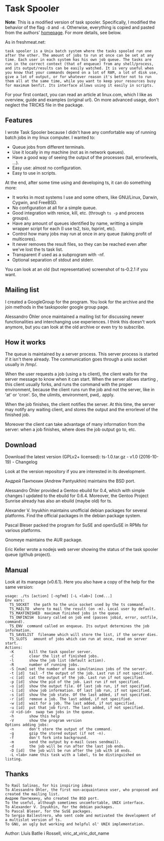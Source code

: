 # Task Spooler

**Note**: This is a modified version of task spooler. Specifically, I modified the behavior of the flag `-D` and `-d`. 
Otherwise, everything is copied and pasted from the authors' [homepage](https://vicerveza.homeunix.net/~viric/soft/ts/).
For more details, see below.

As in freshmeat.net:

    task spooler is a Unix batch system where the tasks spooled run one after the other. The amount of jobs to run at once can be set at any time. Each user in each system has his own job queue. The tasks are run in the correct context (that of enqueue) from any shell/process, and its output/results can be easily watched. It is very useful when you know that your commands depend on a lot of RAM, a lot of disk use, give a lot of output, or for whatever reason it's better not to run them all at the same time, while you want to keep your resources busy for maximum benfit. Its interface allows using it easily in scripts. 

For your first contact, you can read an article at linux.com, which I like as overview, guide and examples (original url). On more advanced usage, don't neglect the TRICKS file in the package.

## Features

I wrote Task Spooler because I didn't have any comfortable way of running batch jobs in my linux computer. I wanted to:

* Queue jobs from different terminals.
* Use it locally in my machine (not as in network queues).
* Have a good way of seeing the output of the processes (tail, errorlevels, ...).
* Easy use: almost no configuration.
* Easy to use in scripts. 

At the end, after some time using and developing ts, it can do something more:

* It works in most systems I use and some others, like GNU/Linux, Darwin, Cygwin, and FreeBSD.
* No configuration at all for a simple queue.
* Good integration with renice, kill, etc. (through `ts -p` and process groups).
* Have any amount of queues identified by name, writting a simple wrapper script for each (I use ts2, tsio, tsprint, etc).
* Control how many jobs may run at once in any queue (taking profit of multicores).
* It never removes the result files, so they can be reached even after we've lost the ts task list.
* Transparent if used as a subprogram with -nf.
* Optional separation of stdout and stderr. 

You can look at an old (but representative) screenshot of ts-0.2.1 if you want.

## Mailing list

I created a GoogleGroup for the program. You look for the archive and the join methods in the taskspooler google group page.

Alessandro Öhler once maintained a mailing list for discussing newer functionalities and interchanging use experiences. I think this doesn't work anymore, but you can look at the old archive or even try to subscribe.

## How it works

The queue is maintained by a server process. This server process is started if it isn't there already. The communication goes through a unix socket usually in /tmp/.

When the user requests a job (using a ts client), the client waits for the server message to know when it can start. When the server allows starting , this client usually forks, and runs the command with the proper environment, because the client runs run the job and not the server, like in 'at' or 'cron'. So, the ulimits, environment, pwd,. apply.

When the job finishes, the client notifies the server. At this time, the server may notify any waiting client, and stores the output and the errorlevel of the finished job.

Moreover the client can take advantage of many information from the server: when a job finishes, where does the job output go to, etc.

## Download

Download the latest version (GPLv2+ licensed): ts-1.0.tar.gz - v1.0 (2016-10-19) - Changelog

Look at the version repository if you are interested in its development.

Андрей Пантюхин (Andrew Pantyukhin) maintains the BSD port.

Alessandro Öhler provided a Gentoo ebuild for 0.4, which with simple changes I updated to the ebuild for 0.6.4. Moreover, the Gentoo Project Sunrise already has also an ebuild (maybe old) for ts.

Alexander V. Inyukhin maintains unofficial debian packages for several platforms. Find the official packages in the debian package system.

Pascal Bleser packed the program for SuSE and openSuSE in RPMs for various platforms.

Gnomeye maintains the AUR package.

Eric Keller wrote a nodejs web server showing the status of the task spooler queue (github project).


## Manual

Look at its manpage (v0.6.1). Here you also have a copy of the help for the same version:

```
usage: ./ts [action] [-ngfmd] [-L <lab>] [cmd...]
Env vars:
  TS_SOCKET  the path to the unix socket used by the ts command.
  TS_MAILTO  where to mail the result (on -m). Local user by default.
  TS_MAXFINISHED  maximum finished jobs in the queue.
  TS_ONFINISH  binary called on job end (passes jobid, error, outfile, command).
  TS_ENV  command called on enqueue. Its output determines the job information.
  TS_SAVELIST  filename which will store the list, if the server dies.
  TS_SLOTS   amount of jobs which can run at once, read on server start.
Actions:
  -K       kill the task spooler server.
  -C       clear the list of finished jobs.
  -l       show the job list (default action).
  -R       number of running jobs.
  -S [num] set the number of max simultanious jobs of the server.
  -t [id]  tail -f the output of the job. Last run if not specified.
  -c [id]  cat the output of the job. Last run if not specified.
  -p [id]  show the pid of the job. Last run if not specified.
  -o [id]  show the output file. Of last job run, if not specified.
  -i [id]  show job information. Of last job run, if not specified.
  -s [id]  show the job state. Of the last added, if not specified.
  -r [id]  remove a job. The last added, if not specified.
  -w [id]  wait for a job. The last added, if not specified.
  -u [id]  put that job first. The last added, if not specified.
  -U <id-id>  swap two jobs in the queue.
  -h       show this help
  -V       show the program version
Options adding jobs:
  -n       don't store the output of the command.
  -g       gzip the stored output (if not -n).
  -f       don't fork into background.
  -m       send the output by e-mail (uses sendmail).
  -d       the job will be run after the last job ends.
  -D [id]  the job will be run after the job with id ends.
  -L <lab> name this task with a label, to be distinguished on listing.
```

## Thanks

    To Raúl Salinas, for his inspiring ideas
    To Alessandro Öhler, the first non-acquaintance user, who proposed and created the mailing list.
    Андрею Пантюхину, who created the BSD port.
    To the useful, although sometimes uncomfortable, UNIX interface.
    To Alexander V. Inyukhin, for the debian packages.
    To Pascal Bleser, for the SuSE packages.
    To Sergio Ballestrero, who sent code and motivated the development of a multislot version of ts.
    To GNU, an ugly but working and helpful ol' UNIX implementation. 

Author: Lluís Batlle i Rossell, viric_at_viric_dot_name

